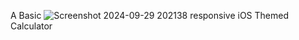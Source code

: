 A Basic ![Screenshot 2024-09-29 202138](https://github.com/user-attachments/assets/fa8f4ee4-8383-46f3-b3c9-77cf0bc988d7)
responsive iOS Themed Calculator
